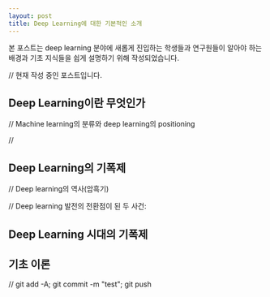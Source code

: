 ```yaml
---
layout: post
title: Deep Learning에 대한 기본적인 소개
---
```


본 포스트는 deep learning 분야에 새롭게 진입하는 학생들과 연구원들이 알아야 하는 배경과 기초 지식들을 쉽게 설명하기 위해 작성되었습니다.

// 현재 작성 중인 포스트입니다.

## Deep Learning이란 무엇인가

// Machine learning의 분류와 deep learning의 positioning

//

## Deep Learning의 기폭제

// Deep learning의 역사(암흑기)

// Deep learning 발전의 전환점이 된 두 사건:

## Deep Learning 시대의 기폭제

## 기초 이론



// git add -A; git commit -m "test"; git push
